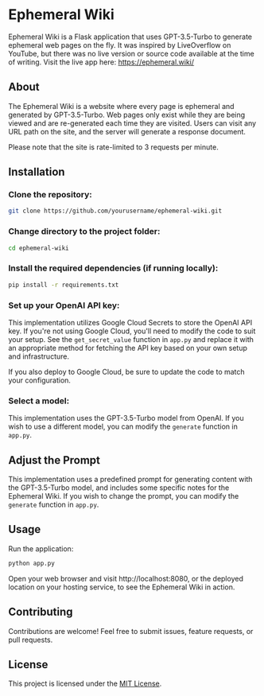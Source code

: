 # Ephemeral Wiki

Ephemeral Wiki is a Flask application that uses GPT-3.5-Turbo to generate ephemeral web pages on the fly. It was inspired by LiveOverflow on YouTube, but there was no live version or source code available at the time of writing. Visit the live app here: https://ephemeral.wiki/

## About

The Ephemeral Wiki is a website where every page is ephemeral and generated by GPT-3.5-Turbo. Web pages only exist while they are being viewed and are re-generated each time they are visited. Users can visit any URL path on the site, and the server will generate a response document.

Please note that the site is rate-limited to 3 requests per minute.

## Installation

### Clone the repository:

```bash
git clone https://github.com/yourusername/ephemeral-wiki.git
```

### Change directory to the project folder:

```bash
cd ephemeral-wiki
```

### Install the required dependencies (if running locally):

```bash
pip install -r requirements.txt
```

### Set up your OpenAI API key:

This implementation utilizes Google Cloud Secrets to store the OpenAI API key. If you're not using Google Cloud, you'll need to modify the code to suit your setup. See the `get_secret_value` function in `app.py` and replace it with an appropriate method for fetching the API key based on your own setup and infrastructure.

If you also deploy to Google Cloud, be sure to update the code to match your configuration.

### Select a model:

This implementation uses the GPT-3.5-Turbo model from OpenAI. If you wish to use a different model, you can modify the `generate` function in `app.py`.

## Adjust the Prompt

This implementation uses a predefined prompt for generating content with the GPT-3.5-Turbo model, and includes some specific notes for the Ephemeral Wiki. If you wish to change the prompt, you can modify the `generate` function in `app.py`.

## Usage

Run the application:

```bash
python app.py
```

Open your web browser and visit http://localhost:8080, or the deployed location on your hosting service, to see the Ephemeral Wiki in action.

## Contributing

Contributions are welcome! Feel free to submit issues, feature requests, or pull requests.

## License

This project is licensed under the [MIT License](./LICENSE).
